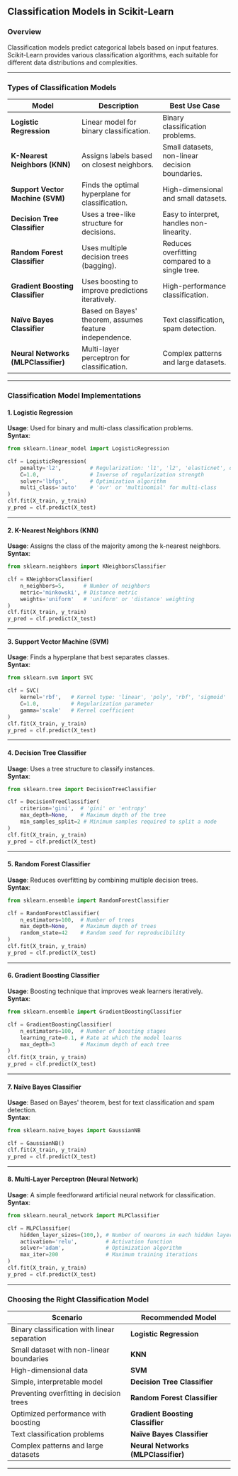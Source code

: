 ## **Classification Models in Scikit-Learn**  

### **Overview**  
Classification models predict categorical labels based on input features. Scikit-Learn provides various classification algorithms, each suitable for different data distributions and complexities.  

---

### **Types of Classification Models**  

| Model | Description | Best Use Case |
|-------|-------------|--------------|
| **Logistic Regression** | Linear model for binary classification. | Binary classification problems. |
| **K-Nearest Neighbors (KNN)** | Assigns labels based on closest neighbors. | Small datasets, non-linear decision boundaries. |
| **Support Vector Machine (SVM)** | Finds the optimal hyperplane for classification. | High-dimensional and small datasets. |
| **Decision Tree Classifier** | Uses a tree-like structure for decisions. | Easy to interpret, handles non-linearity. |
| **Random Forest Classifier** | Uses multiple decision trees (bagging). | Reduces overfitting compared to a single tree. |
| **Gradient Boosting Classifier** | Uses boosting to improve predictions iteratively. | High-performance classification. |
| **Naïve Bayes Classifier** | Based on Bayes' theorem, assumes feature independence. | Text classification, spam detection. |
| **Neural Networks (MLPClassifier)** | Multi-layer perceptron for classification. | Complex patterns and large datasets. |

---

### **Classification Model Implementations**  

#### **1. Logistic Regression**  
**Usage**: Used for binary and multi-class classification problems.  
**Syntax**:  
```python
from sklearn.linear_model import LogisticRegression

clf = LogisticRegression(
    penalty='l2',         # Regularization: 'l1', 'l2', 'elasticnet', or None
    C=1.0,                # Inverse of regularization strength
    solver='lbfgs',       # Optimization algorithm
    multi_class='auto'    # 'ovr' or 'multinomial' for multi-class
)
clf.fit(X_train, y_train)
y_pred = clf.predict(X_test)
```

---

#### **2. K-Nearest Neighbors (KNN)**  
**Usage**: Assigns the class of the majority among the k-nearest neighbors.  
**Syntax**:  
```python
from sklearn.neighbors import KNeighborsClassifier

clf = KNeighborsClassifier(
    n_neighbors=5,      # Number of neighbors
    metric='minkowski', # Distance metric
    weights='uniform'   # 'uniform' or 'distance' weighting
)
clf.fit(X_train, y_train)
y_pred = clf.predict(X_test)
```

---

#### **3. Support Vector Machine (SVM)**  
**Usage**: Finds a hyperplane that best separates classes.  
**Syntax**:  
```python
from sklearn.svm import SVC

clf = SVC(
    kernel='rbf',   # Kernel type: 'linear', 'poly', 'rbf', 'sigmoid'
    C=1.0,          # Regularization parameter
    gamma='scale'   # Kernel coefficient
)
clf.fit(X_train, y_train)
y_pred = clf.predict(X_test)
```

---

#### **4. Decision Tree Classifier**  
**Usage**: Uses a tree structure to classify instances.  
**Syntax**:  
```python
from sklearn.tree import DecisionTreeClassifier

clf = DecisionTreeClassifier(
    criterion='gini',  # 'gini' or 'entropy'
    max_depth=None,    # Maximum depth of the tree
    min_samples_split=2 # Minimum samples required to split a node
)
clf.fit(X_train, y_train)
y_pred = clf.predict(X_test)
```

---

#### **5. Random Forest Classifier**  
**Usage**: Reduces overfitting by combining multiple decision trees.  
**Syntax**:  
```python
from sklearn.ensemble import RandomForestClassifier

clf = RandomForestClassifier(
    n_estimators=100,  # Number of trees
    max_depth=None,    # Maximum depth of trees
    random_state=42    # Random seed for reproducibility
)
clf.fit(X_train, y_train)
y_pred = clf.predict(X_test)
```

---

#### **6. Gradient Boosting Classifier**  
**Usage**: Boosting technique that improves weak learners iteratively.  
**Syntax**:  
```python
from sklearn.ensemble import GradientBoostingClassifier

clf = GradientBoostingClassifier(
    n_estimators=100,  # Number of boosting stages
    learning_rate=0.1, # Rate at which the model learns
    max_depth=3        # Maximum depth of each tree
)
clf.fit(X_train, y_train)
y_pred = clf.predict(X_test)
```

---

#### **7. Naïve Bayes Classifier**  
**Usage**: Based on Bayes' theorem, best for text classification and spam detection.  
**Syntax**:  
```python
from sklearn.naive_bayes import GaussianNB

clf = GaussianNB()
clf.fit(X_train, y_train)
y_pred = clf.predict(X_test)
```

---

#### **8. Multi-Layer Perceptron (Neural Network)**  
**Usage**: A simple feedforward artificial neural network for classification.  
**Syntax**:  
```python
from sklearn.neural_network import MLPClassifier

clf = MLPClassifier(
    hidden_layer_sizes=(100,), # Number of neurons in each hidden layer
    activation='relu',         # Activation function
    solver='adam',             # Optimization algorithm
    max_iter=200               # Maximum training iterations
)
clf.fit(X_train, y_train)
y_pred = clf.predict(X_test)
```

---

### **Choosing the Right Classification Model**  

| Scenario | Recommended Model |
|----------|--------------------|
| Binary classification with linear separation | **Logistic Regression** |
| Small dataset with non-linear boundaries | **KNN** |
| High-dimensional data | **SVM** |
| Simple, interpretable model | **Decision Tree Classifier** |
| Preventing overfitting in decision trees | **Random Forest Classifier** |
| Optimized performance with boosting | **Gradient Boosting Classifier** |
| Text classification problems | **Naïve Bayes Classifier** |
| Complex patterns and large datasets | **Neural Networks (MLPClassifier)** |

---